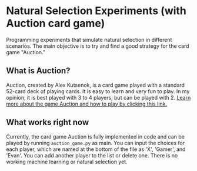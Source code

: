 # Natural Selection Experiments (with Auction card game)
 Programming experiments that simulate natural selection in different scenarios. The main objective is to try and find a good strategy for the card game "Auction."
## What is Auction?
 Auction, created by Alex Kutsenok, is a card game played with a standard 52-card deck of playing cards. It is easy to learn and very fun to play. In my opinion, it is best played with 3 to 4 players, but can be played with 2.
 [Learn more about the game Auction and how to play by clicking this link.](https://www.pagat.com/invented/auction.html)
## What works right now
 Currently, the card game Auction is fully implemented in code and can be played by running `auction_game.py` as main. You can input the choices for each player, which are named at the bottom of the file as 'X', 'Gamer', and 'Evan'. You can add another player to the list or delete one. There is no working machine learning or natural selection yet.
